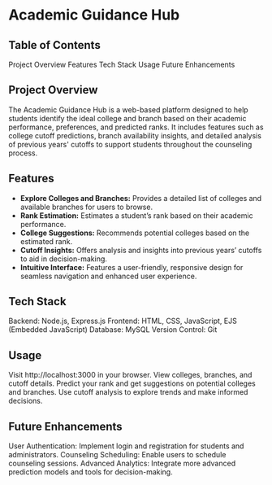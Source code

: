 # Academic Guidance Hub

## Table of Contents
Project Overview
Features
Tech Stack
Usage
Future Enhancements

## Project Overview
The Academic Guidance Hub is a web-based platform designed to help students identify the ideal college and branch based on their academic performance, preferences, and predicted ranks. It includes features such as college cutoff predictions, branch availability insights, and detailed analysis of previous years' cutoffs to support students throughout the counseling process.

## Features
- **Explore Colleges and Branches:** Provides a detailed list of colleges and available branches for users to browse.  
- **Rank Estimation:** Estimates a student’s rank based on their academic performance.  
- **College Suggestions:** Recommends potential colleges based on the estimated rank.  
- **Cutoff Insights:** Offers analysis and insights into previous years’ cutoffs to aid in decision-making.  
- **Intuitive Interface:** Features a user-friendly, responsive design for seamless navigation and enhanced user experience.

## Tech Stack
Backend: Node.js, Express.js
Frontend: HTML, CSS, JavaScript, EJS (Embedded JavaScript)
Database: MySQL
Version Control: Git

## Usage
Visit http://localhost:3000 in your browser.
View colleges, branches, and cutoff details.
Predict your rank and get suggestions on potential colleges and branches.
Use cutoff analysis to explore trends and make informed decisions.

## Future Enhancements
User Authentication: Implement login and registration for students and administrators.
Counseling Scheduling: Enable users to schedule counseling sessions.
Advanced Analytics: Integrate more advanced prediction models and tools for decision-making.
